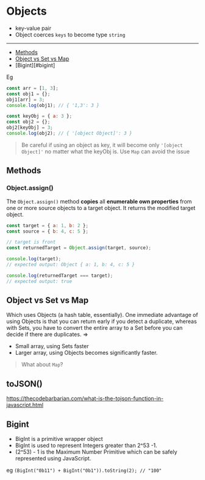 # Objects

- key-value pair
- Object coerces `keys` to become type `string`

---

- [Methods](#methods)
- [Object vs Set vs Map](#object-vs-set-map)
- [Bigint][#bigint]

Eg

```javascript
const arr = [1, 3];
const obj1 = {};
obj1[arr] = 3;
console.log(obj1); // { '1,3': 3 }

const keyObj = { a: 3 };
const obj2 = {};
obj2[keyObj] = 3;
console.log(obj2); // { '[object Object]': 3 }
```

> Be careful if using an object as key, it will become only `'[object Object]'` no matter what the keyObj is. Use `Map` can avoid the issue

## Methods

### Object.assign()

The `Object.assign()` method **copies** all **enumerable own properties** from one or more source objects to a target object. It returns the modified target object.

```javascript
const target = { a: 1, b: 2 };
const source = { b: 4, c: 5 };

// target is front
const returnedTarget = Object.assign(target, source);

console.log(target);
// expected output: Object { a: 1, b: 4, c: 5 }

console.log(returnedTarget === target);
// expected output: true
```

## Object vs Set vs Map

Which uses Objects (a hash table, essentially). One immediate advantage of using Objects is that you can return early if you detect a duplicate, whereas with Sets, you have to convert the entire array to a Set before you can decide if there are duplicates. => 

- Small array, using Sets faster
- Larger array, using Objects becomes significantly faster.

> What about `Map`?

## toJSON()

https://thecodebarbarian.com/what-is-the-tojson-function-in-javascript.html

## Bigint

- BigInt is a primitive wrapper object
- BigInt is used to represent Integers greater than 2^53 -1.
- (2^53) - 1 is the Maximum Number Primitive which can be safely represented using JavaScript.

eg `(BigInt("0b11") + BigInt("0b1")).toString(2); // "100"`
